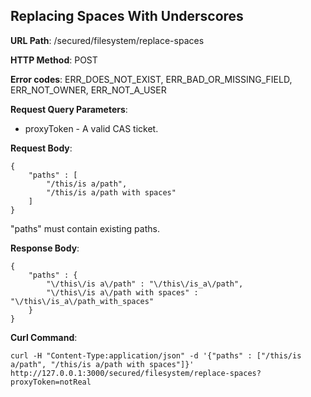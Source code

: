 Replacing Spaces With Underscores
---------------------------------

__URL Path__: /secured/filesystem/replace-spaces

__HTTP Method__: POST

__Error codes__: ERR_DOES_NOT_EXIST, ERR_BAD_OR_MISSING_FIELD, ERR_NOT_OWNER, ERR_NOT_A_USER

__Request Query Parameters__:

* proxyToken - A valid CAS ticket.

__Request Body__:

    {
        "paths" : [
            "/this/is a/path",
            "/this/is a/path with spaces"
        ]
    }

"paths" must contain existing paths.

__Response Body__:

    {
        "paths" : {
            "\/this\/is a\/path" : "\/this\/is_a\/path",
            "\/this\/is a\/path with spaces" : "\/this\/is_a\/path_with_spaces"
        }
    }

__Curl Command__:

    curl -H "Content-Type:application/json" -d '{"paths" : ["/this/is a/path", "/this/is a/path with spaces"]}' http://127.0.0.1:3000/secured/filesystem/replace-spaces?proxyToken=notReal
